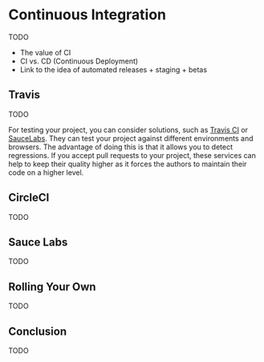 # Continuous Integration

TODO

* The value of CI
* CI vs. CD (Continuous Deployment)
* Link to the idea of automated releases + staging + betas

## Travis

TODO

For testing your project, you can consider solutions, such as [Travis CI](https://travis-ci.org/) or [SauceLabs](https://saucelabs.com/). They can test your project against different environments and browsers. The advantage of doing this is that it allows you to detect regressions. If you accept pull requests to your project, these services can help to keep their quality higher as it forces the authors to maintain their code on a higher level.

## CircleCI

TODO

## Sauce Labs

TODO

## Rolling Your Own

TODO

## Conclusion

TODO
